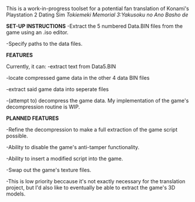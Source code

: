 This is a work-in-progress toolset for a potential fan translation of Konami's Playstation 2 Dating Sim _Tokiemeki Memorial 3:Yakusoku no Ano Basho de_

**SET-UP INSTRUCTIONS**
-Extract the 5 numbered Data.BIN files from the game using an .iso editor.

-Specify paths to the data files.



**FEATURES**

Currently, it can:
-extract text from Data5.BIN

-locate compressed game data in the other 4 data BIN files

-extract said game data into seperate files

-(attempt to) decompress the game data. My implementation of the game's decompression routine is WIP.



**PLANNED FEATURES**

-Refine the decompression to make a full extraction of the game script possible.

-Ability to disable the game's anti-tamper functionality.

-Ability to insert a modified script into the game.

-Swap out the game's texture files.

-This is low priority beccause it's not exactly necessary for the translation project, but I'd also like to eventually be able to extract the game's 3D models.
